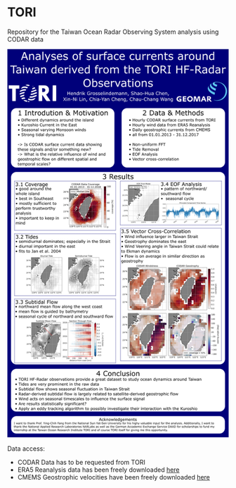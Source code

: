 # TORI

Repository for the Taiwan Ocean Radar Observing System analysis using CODAR data

![Alt Text](./figures/OSM23_Poster.png)

Data access:
- CODAR Data has to be requested from TORI
- ERA5 Reanalysis data has been freely downloaded [here](https://cds.climate.copernicus.eu/cdsapp#!/dataset/reanalysis-era5-pressure-levels?tab=overview)
- CMEMS Geostrophic velocities have been freely downloaded [here](https://data.marine.copernicus.eu/product/SEALEVEL_GLO_PHY_L4_MY_008_047/description) 

